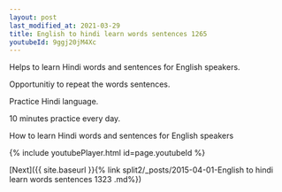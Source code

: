 ```yaml
---
layout: post
last_modified_at: 2021-03-29
title: English to hindi learn words sentences 1265 
youtubeId: 9ggj20jM4Xc
---
```

 
 
Helps to learn Hindi words and sentences for English speakers.

Opportunitiy to repeat the words sentences. 

Practice Hindi language. 
 
10 minutes practice every day. 
 
How to learn Hindi words and sentences for English speakers 
 
{% include youtubePlayer.html id=page.youtubeId %}
 
 
[Next]({{ site.baseurl }}{% link  split2/_posts/2015-04-01-English to hindi learn words sentences 1323 .md%})
 
